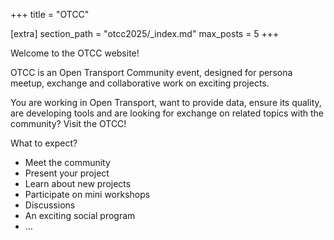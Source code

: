 +++
title = "OTCC"

[extra]
section_path = "otcc2025/_index.md"
max_posts = 5
+++

Welcome to the OTCC website!

OTCC is an Open Transport Community event, designed for persona meetup, exchange and collaborative work on exciting projects.

You are working in Open Transport, want to provide data, ensure its quality, are developing tools and are looking for exchange on related topics with the community? Visit the OTCC!

What to expect?

* Meet the community
* Present your project
* Learn about new projects
* Participate on mini workshops
* Discussions
* An exciting social program
* …

